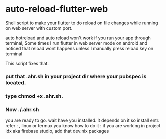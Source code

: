 # auto-reload-flutter-web
Shell script to make your flutter to do reload on file changes while running on web server with custom port.

auto hotreload and auto reload won't work if you run your app through terminal, Some times I run flutter in web server mode on android and noticed that reload wont happens unless I manually press reload key on terminal 

This script fixes that.

### put that .ahr.sh in your project dir where your pubspec is located.
### type chmod +x .ahr.sh.
###  Now ./.ahr.sh 

you are ready to go. wait have you installed. it depends on it so install entr. refer : ,
linux or termux you know how to do it : 
if you are working in project idx aka firebase studio, add that dev.nix packages
